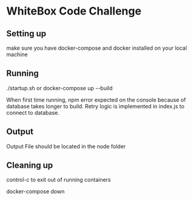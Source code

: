# WhiteBox Code Challenge

## Setting up 

make sure you have docker-compose and docker installed on your local machine

## Running 

./startup.sh 
or 
docker-compose up --build

When first time running, npm error expected on the console because of database 
takes longer to build. Retry logic is implemented in index.js to connect to database.

## Output

Output File should be located in the node folder

## Cleaning up

control-c to exit out of running containers

docker-compose down


